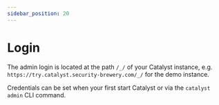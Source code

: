 ```yaml
---
sidebar_position: 20
---
```


# Login

The admin login is located at the path `/_/` of your Catalyst instance,
e.g. `https://try.catalyst.security-brewery.com/_/` for the demo instance.

Credentials can be set when your first start Catalyst or via the `catalyst admin` CLI command.